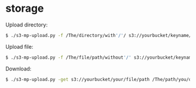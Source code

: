 # storage


Upload directory:

```sh
$ ./s3-mp-upload.py -f /The/directory/with'/'/ s3://yourbucket/keyname/ 
```

Upload file:

```sh
$ ./s3-mp-upload.py -f /The/file/path/without'/' s3://yourbucket/keyname
```

Download:

```sh
$ ./s3-mp-upload.py -get s3://yourbucket/your/file/path /The/path/you/download
```
